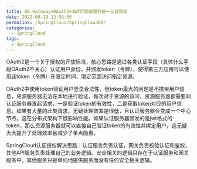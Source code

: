 ```yaml
---
title: 08.Gateway+OAuth2+JWT实现微服务统一认证授权
date: 2022-09-19 13:58:00
permalink: /SpringCloud/SpringCloud08/
categories: 
  - SpringCloud
tags: 
  - SpringCloud
---
```


OAuth2是一个关于授权的开放标准，核心思路是通过各类认证手段（具体什么手段OAuth2不关心）认证用户身份，并颁发token（令牌），使得第三方应用可以使用该token（令牌）在限定时间、限定范围访问指定资源。

OAuth2中使用token验证用户登录合法性，但token最大的问题是不携带用户信息，资源服务器无法在本地进行验证，每次对于资源的访问，资源服务器都需要向认证服务器发起请求，一是验证token的有效性，二是获取token对应的用户信息。如果有大量的此类请求，无疑处理效率是很低，且认证服务器会变成一个中心节点，这在分布式架构下很影响性能。如果认证服务器颁发的是jwt格式的token，那么资源服务器就可以直接自己验证token的有效性并绑定用户，这无疑大大提升了处理效率且减少了单点隐患。

SpringCloud认证授权解决思路：认证服务负责认证，网关负责校验认证和鉴权，其他API服务负责处理自己的业务逻辑。安全相关的逻辑只存在于认证服务和网关服务中，其他服务只是单纯地提供服务而没有任何安全相关逻辑。